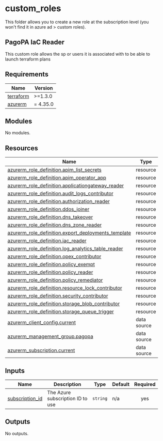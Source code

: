 # custom_roles

This folder allows you to create a new role at the subscription level (you won't find it in azure ad > custom roles).

## PagoPA IaC Reader

This custom role allows the sp or users it is associated with to be able to launch terraform plans

<!-- markdownlint-disable -->
<!-- BEGIN_TF_DOCS -->
## Requirements

| Name | Version |
|------|---------|
| <a name="requirement_terraform"></a> [terraform](#requirement\_terraform) | >=1.3.0 |
| <a name="requirement_azurerm"></a> [azurerm](#requirement\_azurerm) | = 4.35.0 |

## Modules

No modules.

## Resources

| Name | Type |
|------|------|
| [azurerm_role_definition.apim_list_secrets](https://registry.terraform.io/providers/hashicorp/azurerm/4.35.0/docs/resources/role_definition) | resource |
| [azurerm_role_definition.apim_operator_app](https://registry.terraform.io/providers/hashicorp/azurerm/4.35.0/docs/resources/role_definition) | resource |
| [azurerm_role_definition.applicationgateway_reader](https://registry.terraform.io/providers/hashicorp/azurerm/4.35.0/docs/resources/role_definition) | resource |
| [azurerm_role_definition.audit_logs_contributor](https://registry.terraform.io/providers/hashicorp/azurerm/4.35.0/docs/resources/role_definition) | resource |
| [azurerm_role_definition.authorization_reader](https://registry.terraform.io/providers/hashicorp/azurerm/4.35.0/docs/resources/role_definition) | resource |
| [azurerm_role_definition.ddos_joiner](https://registry.terraform.io/providers/hashicorp/azurerm/4.35.0/docs/resources/role_definition) | resource |
| [azurerm_role_definition.dns_takeover](https://registry.terraform.io/providers/hashicorp/azurerm/4.35.0/docs/resources/role_definition) | resource |
| [azurerm_role_definition.dns_zone_reader](https://registry.terraform.io/providers/hashicorp/azurerm/4.35.0/docs/resources/role_definition) | resource |
| [azurerm_role_definition.export_deployments_template](https://registry.terraform.io/providers/hashicorp/azurerm/4.35.0/docs/resources/role_definition) | resource |
| [azurerm_role_definition.iac_reader](https://registry.terraform.io/providers/hashicorp/azurerm/4.35.0/docs/resources/role_definition) | resource |
| [azurerm_role_definition.log_analytics_table_reader](https://registry.terraform.io/providers/hashicorp/azurerm/4.35.0/docs/resources/role_definition) | resource |
| [azurerm_role_definition.opex_contributor](https://registry.terraform.io/providers/hashicorp/azurerm/4.35.0/docs/resources/role_definition) | resource |
| [azurerm_role_definition.policy_exempt](https://registry.terraform.io/providers/hashicorp/azurerm/4.35.0/docs/resources/role_definition) | resource |
| [azurerm_role_definition.policy_reader](https://registry.terraform.io/providers/hashicorp/azurerm/4.35.0/docs/resources/role_definition) | resource |
| [azurerm_role_definition.policy_remediator](https://registry.terraform.io/providers/hashicorp/azurerm/4.35.0/docs/resources/role_definition) | resource |
| [azurerm_role_definition.resource_lock_contributor](https://registry.terraform.io/providers/hashicorp/azurerm/4.35.0/docs/resources/role_definition) | resource |
| [azurerm_role_definition.security_contributor](https://registry.terraform.io/providers/hashicorp/azurerm/4.35.0/docs/resources/role_definition) | resource |
| [azurerm_role_definition.storage_blob_contributor](https://registry.terraform.io/providers/hashicorp/azurerm/4.35.0/docs/resources/role_definition) | resource |
| [azurerm_role_definition.storage_queue_trigger](https://registry.terraform.io/providers/hashicorp/azurerm/4.35.0/docs/resources/role_definition) | resource |
| [azurerm_client_config.current](https://registry.terraform.io/providers/hashicorp/azurerm/4.35.0/docs/data-sources/client_config) | data source |
| [azurerm_management_group.pagopa](https://registry.terraform.io/providers/hashicorp/azurerm/4.35.0/docs/data-sources/management_group) | data source |
| [azurerm_subscription.current](https://registry.terraform.io/providers/hashicorp/azurerm/4.35.0/docs/data-sources/subscription) | data source |

## Inputs

| Name | Description | Type | Default | Required |
|------|-------------|------|---------|:--------:|
| <a name="input_subscription_id"></a> [subscription\_id](#input\_subscription\_id) | The Azure subscription ID to use | `string` | n/a | yes |

## Outputs

No outputs.
<!-- END_TF_DOCS -->
